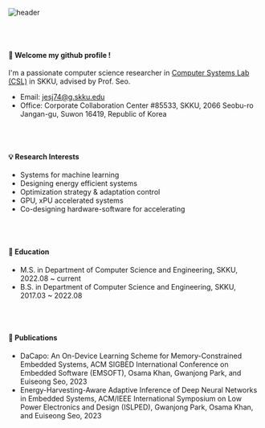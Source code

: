![header](https://capsule-render.vercel.app/api?type=cylinder&color=000000&height=100&section=header&text=PGJ&fontColor=ffffff&fontSize=70&animation=fadeIn&fontAlignY=55&desc=%20&descAlignY=62&descAlign=62)

<br/><br/>
####  :wave: Welcome my github profile !

I'm a passionate computer science researcher in [Computer Systems Lab (CSL)](http://csl.skku.edu/) in SKKU, advised by Prof. Seo.
* Email: jesj74@g.skku.edu
* Office: Corporate Collaboration Center #85533, SKKU, 2066 Seobu-ro Jangan-gu, Suwon 16419, Republic of Korea

<br/><br/>
#### 💡 Research Interests
* Systems for machine learning
* Designing energy efficient systems
* Optimization strategy & adaptation control
* GPU, xPU accelerated systems
* Co-designing hardware-software for accelerating

<br/><br/>
#### 📖 Education
* M.S. in Department of Computer Science and Engineering, SKKU, 2022.08 ~ current
* B.S. in Department of Computer Science and Engineering, SKKU, 2017.03 ~ 2022.08

<br/><br/>
#### :page_facing_up: Publications
* DaCapo: An On-Device Learning Scheme for Memory-Constrained Embedded Systems, ACM SIGBED International Conference on Embedded Software (EMSOFT), Osama Khan, Gwanjong Park, and Euiseong Seo, 2023
* Energy-Harvesting-Aware Adaptive Inference of Deep Neural Networks in Embedded Systems, ACM/IEEE International Symposium on Low Power Electronics and Design (ISLPED), Gwanjong Park, Osama Khan, and Euiseong Seo, 2023
